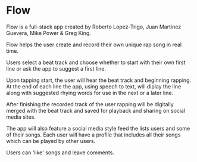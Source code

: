 # Flow

Flow is a full-stack app created by Roberto Lopez-Trigo, Juan Martinez Guevera, Mike Power & Greg King.

Flow helps the user create and record their own unique rap song in real time. 

Users select a beat track and choose whether to start with their own first line or ask the app to suggest a first line. 

Upon tapping start, the user will hear the beat track and beginning rapping. At the end of each line the app, 
using speech to text, will diplay the line along with suggested rhying words for use in the next or a later line. 

After finishing the recorded track of the user rapping will be digitally merged with the beat track and saved for 
playback and sharing on social media sites. 

The app will also feature a social media style feed the lists users and some of their songs. Each user will have a profile
that includes all their songs which can be played by other users. 

Users can 'like' songs and leave comments. 

